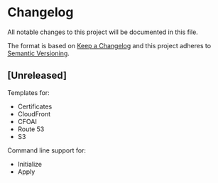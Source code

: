 # Changelog
All notable changes to this project will be documented in this file.

The format is based on [Keep a Changelog](http://keepachangelog.com/en/1.0.0/)
and this project adheres to [Semantic Versioning](http://semver.org/spec/v2.0.0.html).

## [Unreleased]

Templates for:

* Certificates
* CloudFront
* CFOAI
* Route 53
* S3

Command line support for:

* Initialize
* Apply 

